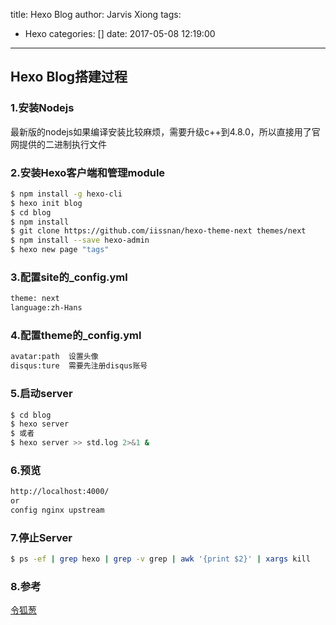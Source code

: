title: Hexo Blog
author: Jarvis Xiong
tags:
  - Hexo
categories: []
date: 2017-05-08 12:19:00
---
## Hexo Blog搭建过程

### 1.安装Nodejs
最新版的nodejs如果编译安装比较麻烦，需要升级c++到4.8.0，所以直接用了官网提供的二进制执行文件

### 2.安装Hexo客户端和管理module
``` bash
$ npm install -g hexo-cli
$ hexo init blog
$ cd blog
$ npm install
$ git clone https://github.com/iissnan/hexo-theme-next themes/next
$ npm install --save hexo-admin
$ hexo new page "tags"
```
### 3.配置site的_config.yml

``` bash
theme: next
language:zh-Hans
```
### 4.配置theme的_config.yml

``` bash
avatar:path  设置头像
disqus:ture  需要先注册disqus账号
```

### 5.启动server

``` bash
$ cd blog
$ hexo server
$ 或者
$ hexo server >> std.log 2>&1 &
```
### 6.预览

``` bash
http://localhost:4000/
or
config nginx upstream
```

### 7.停止Server

``` bash
$ ps -ef | grep hexo | grep -v grep | awk '{print $2}' | xargs kill
```
### 8.参考
[令狐葱](https://github.com/jiji262/jiji262.github.io)